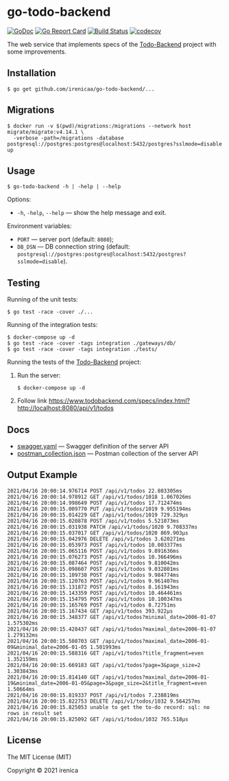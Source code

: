 # go-todo-backend

[![GoDoc](https://godoc.org/github.com/irenicaa/go-todo-backend/v2?status.svg)](https://godoc.org/github.com/irenicaa/go-todo-backend/v2)
[![Go Report Card](https://goreportcard.com/badge/github.com/irenicaa/go-todo-backend/v2)](https://goreportcard.com/report/github.com/irenicaa/go-todo-backend/v2)
[![Build Status](https://app.travis-ci.com/irenicaa/go-todo-backend.svg?branch=master)](https://app.travis-ci.com/irenicaa/go-todo-backend)
[![codecov](https://codecov.io/gh/irenicaa/go-todo-backend/branch/master/graph/badge.svg)](https://codecov.io/gh/irenicaa/go-todo-backend)

The web service that implements specs of the [Todo-Backend](https://www.todobackend.com/) project with some improvements.

## Installation

```
$ go get github.com/irenicaa/go-todo-backend/...
```

## Migrations

```
$ docker run -v $(pwd)/migrations:/migrations --network host migrate/migrate:v4.14.1 \
  -verbose -path=/migrations -database postgresql://postgres:postgres@localhost:5432/postgres?sslmode=disable up
```

## Usage

```
$ go-todo-backend -h | -help | --help
```

Options:

- `-h`, `-help`, `--help` &mdash; show the help message and exit.

Environment variables:

- `PORT` &mdash; server port (default: `8080`);
- `DB_DSN` &mdash; DB connection string (default: `postgresql://postgres:postgres@localhost:5432/postgres?sslmode=disable`).

## Testing

Running of the unit tests:

```
$ go test -race -cover ./...
```

Running of the integration tests:

```
$ docker-compose up -d
$ go test -race -cover -tags integration ./gateways/db/
$ go test -race -cover -tags integration ./tests/
```

Running the tests of the [Todo-Backend](https://www.todobackend.com/) project:

1.  Run the server:

    ```
    $ docker-compose up -d
    ```

2.  Follow link https://www.todobackend.com/specs/index.html?http://localhost:8080/api/v1/todos

## Docs

- [swagger.yaml](docs/swagger.yaml) &mdash; Swagger definition of the server API
- [postman_collection.json](docs/postman_collection.json) &mdash; Postman collection of the server API

## Output Example

```
2021/04/16 20:00:14.976714 POST /api/v1/todos 22.803305ms
2021/04/16 20:00:14.978912 GET /api/v1/todos/1018 1.067026ms
2021/04/16 20:00:14.998649 POST /api/v1/todos 17.712474ms
2021/04/16 20:00:15.009770 PUT /api/v1/todos/1019 9.955194ms
2021/04/16 20:00:15.014229 GET /api/v1/todos/1019 729.329µs
2021/04/16 20:00:15.020878 POST /api/v1/todos 5.521073ms
2021/04/16 20:00:15.031938 PATCH /api/v1/todos/1020 9.708337ms
2021/04/16 20:00:15.037017 GET /api/v1/todos/1020 869.903µs
2021/04/16 20:00:15.042976 DELETE /api/v1/todos 3.620271ms
2021/04/16 20:00:15.053973 POST /api/v1/todos 10.003377ms
2021/04/16 20:00:15.065116 POST /api/v1/todos 9.891636ms
2021/04/16 20:00:15.076273 POST /api/v1/todos 10.366496ms
2021/04/16 20:00:15.087464 POST /api/v1/todos 9.810042ms
2021/04/16 20:00:15.098607 POST /api/v1/todos 9.032801ms
2021/04/16 20:00:15.109738 POST /api/v1/todos 9.984774ms
2021/04/16 20:00:15.120763 POST /api/v1/todos 9.961407ms
2021/04/16 20:00:15.131872 POST /api/v1/todos 8.161943ms
2021/04/16 20:00:15.143359 POST /api/v1/todos 10.464461ms
2021/04/16 20:00:15.154795 POST /api/v1/todos 10.100347ms
2021/04/16 20:00:15.165769 POST /api/v1/todos 8.72751ms
2021/04/16 20:00:15.167434 GET /api/v1/todos 393.922µs
2021/04/16 20:00:15.348377 GET /api/v1/todos?minimal_date=2006-01-07 1.575302ms
2021/04/16 20:00:15.428437 GET /api/v1/todos?maximal_date=2006-01-07 1.279132ms
2021/04/16 20:00:15.508703 GET /api/v1/todos?maximal_date=2006-01-09&minimal_date=2006-01-05 1.501993ms
2021/04/16 20:00:15.588316 GET /api/v1/todos?title_fragment=even 1.352159ms
2021/04/16 20:00:15.669183 GET /api/v1/todos?page=3&page_size=2 1.303843ms
2021/04/16 20:00:15.814140 GET /api/v1/todos?maximal_date=2006-01-19&minimal_date=2006-01-05&page=3&page_size=2&title_fragment=even 1.50664ms
2021/04/16 20:00:15.819337 POST /api/v1/todos 7.238819ms
2021/04/16 20:00:15.822753 DELETE /api/v1/todos/1032 9.564257ms
2021/04/16 20:00:15.825053 unable to get the to-do record: sql: no rows in result set
2021/04/16 20:00:15.825092 GET /api/v1/todos/1032 765.518µs
```

## License

The MIT License (MIT)

Copyright &copy; 2021 irenica
